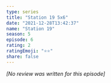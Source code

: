 ```yaml
---
type: series
title: "Station 19 5x6"
date: "2021-12-28T13:42:37"
name: "Station 19"
season: 5
episode: 6
rating: 2
ratingEmoji: "⭐️⭐️"
share: false
---
```


_[No review was written for this episode]_
